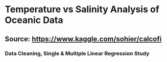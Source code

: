 # Temperature vs Salinity Analysis of Oceanic Data
## Source: https://www.kaggle.com/sohier/calcofi
### Data Cleaning, Single & Multiple Linear Regression Study
